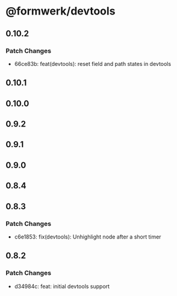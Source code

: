 # @formwerk/devtools

## 0.10.2

### Patch Changes

- 66ce83b: feat(devtools): reset field and path states in devtools

## 0.10.1

## 0.10.0

## 0.9.2

## 0.9.1

## 0.9.0

## 0.8.4

## 0.8.3

### Patch Changes

- c6e1853: fix(devtools): Unhighlight node after a short timer

## 0.8.2

### Patch Changes

- d34984c: feat: initial devtools support
